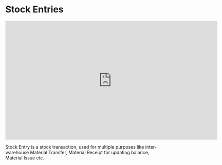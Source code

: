 # Stock Entries

<iframe width="660" height="371" src="https://www.youtube.com/embed/XF2WvH_JMK8" frameborder="0" allowfullscreen></iframe>



Stock Entry is a stock transaction, used for multiple purposes like inter-warehouse Material Transfer, Material Receipt for updating balance, Material Issue etc.

